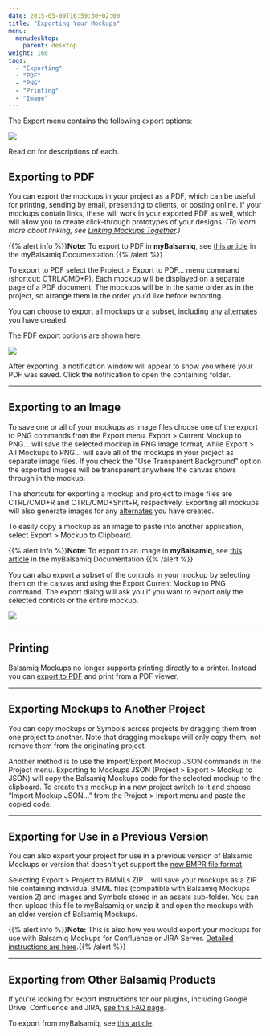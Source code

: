 ```yaml
---
date: 2015-05-09T16:59:30+02:00
title: "Exporting Your Mockups"
menu:
  menudesktop:
    parent: desktop
weight: 160
tags:
  - "Exporting"
  - "PDF"
  - "PNG"
  - "Printing"
  - "Image"
---
```


The Export menu contains the following export options:

![](//media.balsamiq.com/img/support/docs/m4d/b3/export-menu.png)

Read on for descriptions of each.

## Exporting to PDF

You can export the mockups in your project as a PDF, which can be useful for printing, sending by email, presenting to clients, or posting online. If your mockups contain links, these will work in your exported PDF as well, which will allow you to create click-through prototypes of your designs. _(To learn more about linking, see [Linking Mockups Together](/desktop/linking/).)_

{{% alert info %}}**Note:** To export to PDF in **myBalsamiq**, see [this article](/mybalsamiq/exporting/) in the myBalsamiq Documentation.{{% /alert %}}

To export to PDF select the Project > Export to PDF... menu command (shortcut: CTRL/CMD+P). Each mockup will be displayed on a separate page of a PDF document. The mockups will be in the same order as in the project, so arrange them in the order you'd like before exporting.

You can choose to export all mockups or a subset, including any [alternates](/desktop/alternates/) you have created.

The PDF export options are shown here.

![](//media.balsamiq.com/img/support/docs/m4d/b3/export-options.png)

After exporting, a notification window will appear to show you where your PDF was saved. Click the notification to open the containing folder.

* * *

## Exporting to an Image

To save one or all of your mockups as image files choose one of the export to PNG commands from the Export menu. Export > Current Mockup to PNG... will save the selected mockup in PNG image format, while Export > All Mockups to PNG... will save all of the mockups in your project as separate image files. If you check the "Use Transparent Background" option the exported images will be transparent anywhere the canvas shows through in the mockup.

The shortcuts for exporting a mockup and project to image files are CTRL/CMD+R and CTRL/CMD+Shift+R, respectively. Exporting all mockups will also generate images for any [alternates](/desktop/alternates/) you have created.

To easily copy a mockup as an image to paste into another application, select Export > Mockup to Clipboard.

{{% alert info %}}**Note:** To export to an image in **myBalsamiq**, see [this article](/mybalsamiq/exporting/#exporting-to-png-images) in the myBalsamiq Documentation.{{% /alert %}}

You can also export a subset of the controls in your mockup by selecting them on the canvas and using the Export Current Mockup to PNG command. The export dialog will ask you if you want to export only the selected controls or the entire mockup.

![](//media.balsamiq.com/img/support/docs/m4d/b3/export-selected.png)

* * *

## Printing

Balsamiq Mockups no longer supports printing directly to a printer. Instead you can [export to PDF](#exporting-to-pdf) and print from a PDF viewer.

* * *

## Exporting Mockups to Another Project

You can copy mockups or Symbols across projects by dragging them from one project to another. Note that dragging mockups will only copy them, not remove them from the originating project.

Another method is to use the Import/Export Mockup JSON commands in the Project menu. Exporting to Mockups JSON (Project > Export > Mockup to JSON) will copy the Balsamiq Mockups code for the selected mockup to the clipboard. To create this mockup in a new project switch to it and choose “Import Mockup JSON…” from the Project > Import menu and paste the copied code.

* * *

## Exporting for Use in a Previous Version

You can also export your project for use in a previous version of Balsamiq Mockups or version that doesn't yet support the [new BMPR file format](/desktop/intro/#projects).

Selecting Export > Project to BMMLs ZIP... will save your mockups as a ZIP file containing individual BMML files (compatible with Balsamiq Mockups version 2) and images and Symbols stored in an assets sub-folder. You can then upload this file to myBalsamiq or unzip it and open the mockups with an older version of Balsamiq Mockups.

{{% alert info %}}**Note:** This is also how you would export your mockups for use with Balsamiq Mockups for Confluence or JIRA Server. [Detailed instructions are here](https://support.balsamiq.com/plugins/importtoatlassian/).{{% /alert %}}

* * *

## Exporting from Other Balsamiq Products

If you're looking for export instructions for our plugins, including Google Drive, Confluence and JIRA, [see this FAQ page](https://support.balsamiq.com/plugins/importtoatlassian/).

To export from myBalsamiq, see [this article](/mybalsamiq/sharing/).